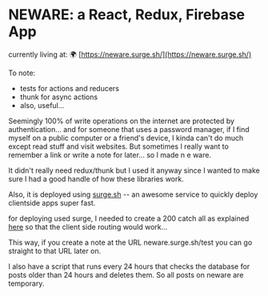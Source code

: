 # NEWARE: a React, Redux, Firebase App

currently living at: 🌍 [https://neware.surge.sh/](https://neware.surge.sh/)

To note:

* tests for actions and reducers
* thunk for async actions
* also, useful...

Seemingly 100% of write operations on the internet are protected by authentication... and for someone that uses a password manager, if I find myself on a public computer or a friend's device, I kinda can't do much except read stuff and visit websites. But sometimes I really want to remember a link or write a note for later... so I made n e ware. 

It didn't really need redux/thunk but I used it anyway since I wanted to make sure I had a good handle of how these libraries work. 

Also, it is deployed using [surge.sh](https://surge.sh) -- an awesome service to quickly deploy clientside apps super fast.

for deploying used surge, I needed to create a 200 catch all as explained [here](https://surge.sh/help/adding-a-200-page-for-client-side-routing) so that the client side routing would work...

This way, if you create a note at the URL neware.surge.sh/test you can go straight to that URL later on.

I also have a script that runs every 24 hours that checks the database for posts older than 24 hours and deletes them. So all posts on neware are temporary.

